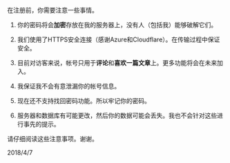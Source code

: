 
在注册前，你需要注意一些事情。

1. 你的密码将会**加密**存放在我的服务器上，没有人（包括我）能够破解它们。

2. 我们使用了HTTPS安全连接（感谢Azure和Cloudflare）。在传输过程中保证安全。

3. 目前对访客来说，帐号只用于**评论**和**喜欢一篇文章**上。更多功能将会在未来加入。

4. 我保证我不会有意泄漏你的帐号信息。

5. 现在还不支持找回密码功能。所以牢记你的密码。

6. 服务器和数据库有可能更改，然后你的数据可能会丢失。我也不会针对这些进行事先的提示。

请仔细阅读这些注意事项。谢谢。

2018/4/7
